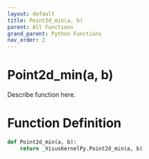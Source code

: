 ```yaml
---
layout: default
title: Point2d_min(a, b)
parent: All Functions
grand_parent: Python Functions
nav_order: 2
---
```


# Point2d_min(a, b)

Describe function here.

# Function Definition

```python
def Point2d_min(a, b):
    return _VisusKernelPy.Point2d_min(a, b)
```